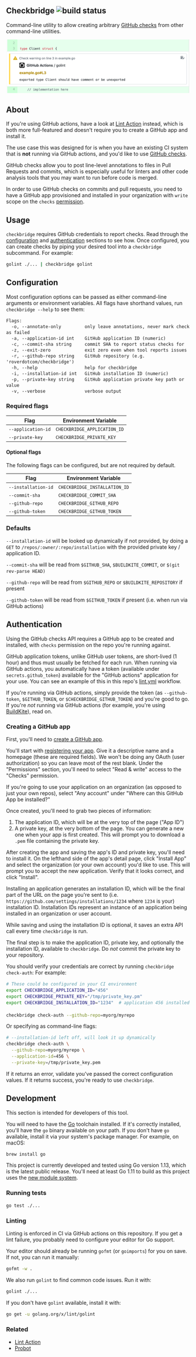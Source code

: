 ## Checkbridge ![build status](https://github.com/roverdotcom/checkbridge/workflows/Test/badge.svg)

Command-line utility to allow creating arbitrary [GitHub
checks](https://developer.github.com/v3/checks/) from other command-line
utilities.

![Screenshot](/.github/screenshots/go-lint-check-screenshot.png)

## About

If you're using GitHub actions, have a look at [Lint Action] instead, which
is both more full-featured and doesn't require you to create a GitHub app and
install it.

The use case this was designed for is when you have an existing CI system that
is **not** running via GitHub actions, and you'd like to use [GitHub checks].

GitHub checks allow you to post line-level annotations to files in Pull Requests
and commits, which is especially useful for linters and other code analysis
tools that you may want to run before code is merged.

In order to use GitHub checks on commits and pull requests, you need to have
a GitHub app provisioned and installed in your organization with `write` scope
on the `checks` [permission].

[github checks]: https://developer.github.com/v3/checks/
[lint action]: https://github.com/samuelmeuli/lint-action
[permission]: https://developer.github.com/v3/apps/permissions/#permission-on-checks

## Usage

`checkbridge` requires GitHub credentials to report checks. Read through the [configuration]
and [authentication] sections to see how. Once configured, you can create checks by
piping your desired tool into a `checkbridge` subcommand. For example:

```bash
golint ./... | checkbridge golint
```

[configuration]: #configuration
[authentication]: #authentication

## Configuration

Most configuration options can be passed as either command-line arguments or
environment variables. All flags have shorthand values, run `checkbridge --help`
to see them:

```
Flags:
  -o, --annotate-only         only leave annotations, never mark check as failed
  -a, --application-id int    GitHub application ID (numeric)
  -c, --commit-sha string     commit SHA to report status checks for
  -z, --exit-zero             exit zero even when tool reports issues
  -r, --github-repo string    GitHub repository (e.g. 'roverdotcom/checkbridge')
  -h, --help                  help for checkbridge
  -i, --installation-id int   GitHub installation ID (numeric)
  -p, --private-key string    GitHub application private key path or value
  -v, --verbose               verbose output
```

### Required flags

| Flag               | Environment Variable         |
| ------------------ | ---------------------------- |
| `--application-id` | `CHECKBRIDGE_APPLICATION_ID` |
| `--private-key`    | `CHECKBRIDGE_PRIVATE_KEY`    |

#### Optional flags

The following flags can be configured, but are not required by default.

| Flag                | Environment Variable          |
| ------------------- | ----------------------------- |
| `--installation-id` | `CHECKBRIDGE_INSTALLATION_ID` |
| `--commit-sha`      | `CHECKBRIDGE_COMMIT_SHA`      |
| `--github-repo`     | `CHECKBRIDGE_GITHUB_REPO`     |
| `--github-token`    | `CHECKBRIDGE_GITHUB_TOKEN`    |

### Defaults

`--installation-id` will be looked up dynamically if not provided, by doing a `GET` to
`/repos/:owner/:repo/installation` with the provided private key / application ID.

`--commit-sha` will be read from `$GITHUB_SHA`, `$BUILDKITE_COMMIT`, or `$(git rev-parse HEAD)`

`--github-repo` will be read from `$GITHUB_REPO` or `$BUILDKITE_REPOSITORY` if present

`--github-token` will be read from `$GITHUB_TOKEN` if present (i.e. when run via GitHub actions)

## Authentication

Using the GitHub checks API requires a GitHub app to be created and installed, with `checks`
permission on the repo you're running against.

GitHub application tokens, unlike GitHub user tokens, are short-lived (1 hour) and thus must
usually be fetched for each run. When running via GitHub actions, you automatically have a
token (available under `secrets.github_token`) available for the "GitHub actions" application
for your use. You can see an example of this in this repo's [lint.yml](./.github/workflows/lint.yml)
workflow.

If you're running via GitHub actions, simply provide the token (as `--github-token`,
`$GITHUB_TOKEN`, or `$CHECKBRIDGE_GITHUB_TOKEN`) and you're good to go. If you're _not_ running via
GitHub actions (for example, you're using [BuildKite](https://buildkite.com/)), read on.

### Creating a GitHub app

First, you'll need to [create a GitHub app].

You'll start with [registering your app]. Give it a descriptive name and a homepage (these are
required fields). We won't be doing any OAuth (user authorization) so you can leave most of the
rest blank. Under the "Permissions" section, you'll need to select "Read & write" access
to the "Checks" permission.

If you're going to use your application on an organization (as opposed to just your own repos),
select "Any account" under "Where can this GitHub App be installed?"

Once created, you'll need to grab two pieces of information:

1. The application ID, which will be at the very top of the page ("App ID")
2. A private key, at the very bottom of the page. You can generate a new one when your
   app is first created. This will prompt you to download a `.pem` file containing the private key.

[create a github app]: https://developer.github.com/apps/building-github-apps/creating-a-github-app/
[registering your app]: https://github.com/settings/apps/new

After creating the app and saving the app's ID and private key, you'll need to install it. On the
lefthand side of the app's detail page, click "Install App" and select the organization (or your
own account) you'd like to use. This will prompt you to accept the new application. Verify that
it looks correct, and click "Install".

Installing an application generates an installation ID, which will be the final part of the URL on
the page you're sent to (i.e. `https://github.com/settings/installations/1234` where `1234` is your)
installation ID. Installation IDs represent an instance of an application being installed in an
organization or user account.

While saving and using the installation ID is optional, it saves an extra API call every time
`checkbridge` is run.

The final step is to make the application ID, private key, and optionally the installation ID,
available to `checkbridge`. Do _not_ commit the private key to your repository.

You should verify your credentials are correct by running `checkbridge check-auth`:
For example:

```bash
# These could be configured in your CI environment
export CHECKBRIDGE_APPLICATION_ID="456"
export CHECKBRIDGE_PRIVATE_KEY="/tmp/private_key.pm"
export CHECKBRIDGE_INSTALLATION_ID="1234"  # application 456 installed in "myorg"

checkbridge check-auth --github-repo=myorg/myrepo
```

Or specifying as command-line flags:

```bash
# --installation-id left off, will look it up dynamically
checkbridge check-auth \
  --github-repo=myorg/myrepo \
  --application-id=456 \
  --private-key=/tmp/private_key.pem
```

If it returns an error, validate you've passed the correct configuration values. If it returns
success, you're ready to use `checkbridge`.

## Development

This section is intended for developers of this tool.

You will need to have the [Go] toolchain installed. If it's correctly installed,
you'll have the `go` binary available on your path. If you don't have `go`
available, install it via your system's package manager. For example, on macOS:

```
brew install go
```

This project is currently developed and tested using Go version 1.13, which is
the latest public release. You'll need at least Go 1.11 to build as this project
uses the [new module system].

[go]: https://golang.org/
[new module system]: https://blog.golang.org/using-go-modules

### Running tests

```sh
go test ./...
```

### Linting

Linting is enforced in CI via GitHub actions on this repository. If you get a
lint failure, you probably need to configure your editor for Go support.

Your editor should already be running `gofmt` (or `goimports`) for you on save.
If not, you can run it manually:

```sh
gofmt -w .
```

We also run `golint` to find common code issues. Run it with:

```sh
golint ./...
```

If you don't have `golint` available, install it with:

```sh
go get -u golang.org/x/lint/golint
```

### Related

- [Lint Action](https://github.com/samuelmeuli/lint-action)
- [Probot](https://probot.github.io/)

